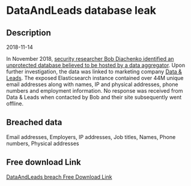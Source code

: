 # DataAndLeads database leak

## Description

2018-11-14

In November 2018, <a href="https://blog.hackenproof.com/industry-news/new-data-breach-exposes-57-million-records" target="_blank" rel="noopener">security researcher Bob Diachenko identified an unprotected database believed to be hosted by a data aggregator</a>. Upon further investigation, the data was linked to marketing company <a href="http://web.archive.org/web/20180925092401/https://www.datanleads.com/" target="_blank" rel="noopener">Data &amp; Leads</a>. The exposed Elasticsearch instance contained over 44M unique email addresses along with names, IP and physical addresses, phone numbers and employment information. No response was received from Data &amp; Leads when contacted by Bob and their site subsequently went offline.

## Breached data

Email addresses, Employers, IP addresses, Job titles, Names, Phone numbers, Physical addresses

## Free download Link

[DataAndLeads breach Free Download Link](https://link-to.net/1229997/619.5951461151496/dynamic/?r=aHR0cHM6Ly93d3cubWVkaWFmaXJlLmNvbS92aWV3L1dDM3ZqSXJkMWpCc0FQOC9kYXRhbmxlYWRzLmNvbS9maWxl)